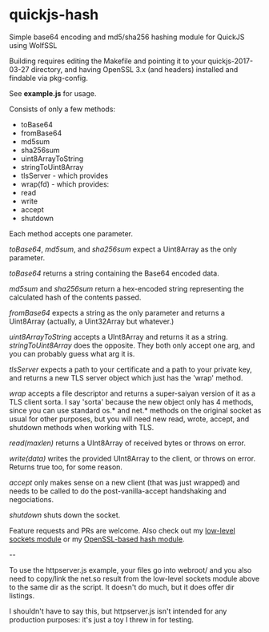 # quickjs-hash
Simple base64 encoding and md5/sha256 hashing module for QuickJS using WolfSSL

Building requires editing the Makefile and pointing it to your quickjs-2017-03-27 directory, and having OpenSSL 3.x (and headers) installed and findable via pkg-config.

See **example.js** for usage.

Consists of only a few methods:
 - toBase64
 - fromBase64
 - md5sum
 - sha256sum
 - uint8ArrayToString
 - stringToUint8Array
 - tlsServer - which provides
  - wrap(fd) - which provides:
   - read
   - write
   - accept
   - shutdown

Each method accepts one parameter.

*toBase64*, *md5sum*, and *sha256sum* expect a Uint8Array as the only parameter.

*toBase64* returns a string containing the Base64 encoded data.

*md5sum* and *sha256sum* return a hex-encoded string representing the calculated hash of the contents passed.

*fromBase64* expects a string as the only parameter and returns a Uint8Array (actually, a Uint32Array but whatever.)

*uint8ArrayToString* accepts a UInt8Array and returns it as a string. *stringToUint8Array* does the opposite. They both only accept one arg, and you can probably guess what arg it is.

*tlsServer* expects a path to your certificate and a path to your private key, and returns a new TLS server object which just has the 'wrap' method.

*wrap* accepts a file descriptor and returns a super-saiyan version of it as a TLS client sorta. I say 'sorta' because the new object only has 4 methods, since you can use standard os.* and net.* methods on the original socket as usual for other purposes, but you will need new read, wrote, accept, and shutdown methods when working with TLS.

*read(maxlen)* returns a UInt8Array of received bytes or throws on error.

*write(data)* writes the provided UInt8Array to the client, or throws on error. Returns true too, for some reason.

*accept* only makes sense on a new client (that was just wrapped) and needs to be called to do the post-vanilla-accept handshaking and negociations.

*shutdown* shuts down the socket.

Feature requests and PRs are welcome. Also check out my [low-level sockets module](https://github.com/danieloneill/quickjs-net) or my [OpenSSL-based hash module](https://github.com/danieloneill/quickjs-hash).

--

To use the httpserver.js example, your files go into webroot/ and you also need to copy/link the net.so result from the low-level sockets module above to the same dir as the script. It doesn't do much, but it does offer dir listings.

I shouldn't have to say this, but httpserver.js isn't intended for any production purposes: it's just a toy I threw in for testing.
